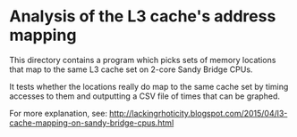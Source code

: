 
# Analysis of the L3 cache's address mapping

This directory contains a program which picks sets of memory locations
that map to the same L3 cache set on 2-core Sandy Bridge CPUs.

It tests whether the locations really do map to the same cache set by
timing accesses to them and outputting a CSV file of times that can be
graphed.

For more explanation, see:
http://lackingrhoticity.blogspot.com/2015/04/l3-cache-mapping-on-sandy-bridge-cpus.html
